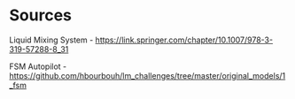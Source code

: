 # Sources

Liquid Mixing System - https://link.springer.com/chapter/10.1007/978-3-319-57288-8_31

FSM Autopilot - https://github.com/hbourbouh/lm_challenges/tree/master/original_models/1_fsm